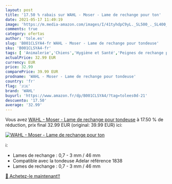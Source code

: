 ```yaml
---
layout: post
title: '17.50 % rabais sur WAHL - Moser - Lame de rechange pour ton'
date: 2021-05-17 11:49:19
image: 'https://m.media-amazon.com/images/I/41tyhdpC9yL._SL500_._SL400_.jpg'
comments: true
category: ofertas
author: 'tole.es'
slug: 'B001CLSYA4-fr WAHL - Moser - Lame de rechange pour tondeuse'
sku: 'B001CLSYA4-fr'
tags: [ 'Animalerie','Chiens','Hygiène et Santé','Peignes de rechange pour chiens','Rasage et Épilation','Toilettage du chien','Tondeuses et accessoires','Tondeuses électriques et peignes chien','wahl', ]
actualPrice: 32.99 EUR
currency: EUR
price: 32.99
comparePrice: 39.99 EUR
prodname: 'WAHL - Moser - Lame de rechange pour tondeuse'
country: 'fr'
flag: '🇫🇷'
brand: 'WAHL'
buyurl: 'https://www.amazon.fr/dp/B001CLSYA4/?tag=tolees0d-21'
descuento: '17.50'
average: '32.99'
---
```


Vous avez [WAHL - Moser - Lame de rechange pour tondeuse](https://www.amazon.fr/dp/B001CLSYA4/?tag=tolees0d-21)  à  17.50 % de réduction, prix final  32.99 EUR (original: 39.99 EUR) ici:

[![WAHL - Moser - Lame de rechange pour ton](https://m.media-amazon.com/images/I/41tyhdpC9yL._SL500_._SL400_.jpg)](https://www.amazon.fr/dp/B001CLSYA4/?tag=tolees0d-21)

ℹ️:

- Lames de rechange : 0,7 - 3 mm / 46 mm
- Compatible avec la tondeuse Adelar référence 1838
- Lames de rechange : 0,7 - 3 mm / 46 mm

[🛒 Achetez-le maintenant!!](https://www.amazon.fr/dp/B001CLSYA4/?tag=tolees0d-21)
